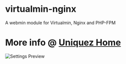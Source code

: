 # virtualmin-nginx
A webmin module for Virtualmin, Nginx and PHP-FPM

# More info @ [Uniquez Home](https://www.uniquez-home.com/index.php?topic=29.0)

![Settings Preview](https://i.imgur.com/uDfK87v.png)
